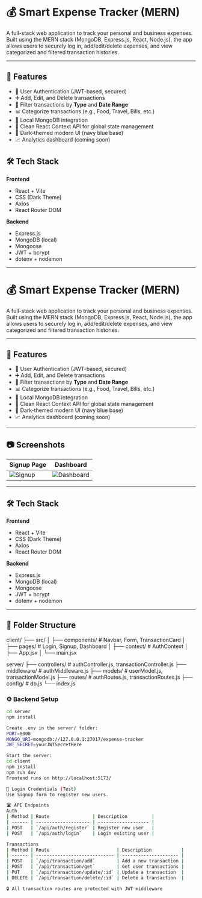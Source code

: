 # 💰 Smart Expense Tracker (MERN)

A full-stack web application to track your personal and business expenses. Built using the MERN stack (MongoDB, Express.js, React, Node.js), the app allows users to securely log in, add/edit/delete expenses, and view categorized and filtered transaction histories.

---

## 🚀 Features

- 🔐 User Authentication (JWT-based, secured)
- ➕ Add, Edit, and Delete transactions
- 📅 Filter transactions by **Type** and **Date Range**
- 📊 Categorize transactions (e.g., Food, Travel, Bills, etc.)
- 📁 Local MongoDB integration
- 🧠 Clean React Context API for global state management
- 🌙 Dark-themed modern UI (navy blue base)
- 📈 Analytics dashboard (coming soon)


## 🛠️ Tech Stack

**Frontend**
- React + Vite
- CSS (Dark Theme)
- Axios
- React Router DOM

**Backend**
- Express.js
- MongoDB (local)
- Mongoose
- JWT + bcrypt
- dotenv + nodemon

---

# 💰 Smart Expense Tracker (MERN)

A full-stack web application to track your personal and business expenses. Built using the MERN stack (MongoDB, Express.js, React, Node.js), the app allows users to securely log in, add/edit/delete expenses, and view categorized and filtered transaction histories.

---

## 🚀 Features

- 🔐 User Authentication (JWT-based, secured)
- ➕ Add, Edit, and Delete transactions
- 📅 Filter transactions by **Type** and **Date Range**
- 📊 Categorize transactions (e.g., Food, Travel, Bills, etc.)
- 📁 Local MongoDB integration
- 🧠 Clean React Context API for global state management
- 🌙 Dark-themed modern UI (navy blue base)
- 📈 Analytics dashboard (coming soon)

---

## 📷 Screenshots

| Signup Page | Dashboard |
|-------------|-----------|
| ![Signup](screens/signup.png) | ![Dashboard](screens/dashboard.png) |

---

## 🛠️ Tech Stack

**Frontend**
- React + Vite
- CSS (Dark Theme)
- Axios
- React Router DOM

**Backend**
- Express.js
- MongoDB (local)
- Mongoose
- JWT + bcrypt
- dotenv + nodemon

---

## 📂 Folder Structure

client/
├── src/
│ ├── components/ # Navbar, Form, TransactionCard
│ ├── pages/ # Login, Signup, Dashboard
│ ├── context/ # AuthContext
│ ├── App.jsx
│ └── main.jsx

server/
├── controllers/ # authController.js, transactionController.js
├── middleware/ # authMiddleware.js
├── models/ # userModel.js, transactionModel.js
├── routes/ # authRoutes.js, transactionRoutes.js
├── config/ # db.js
└── index.js

### ⚙️ Backend Setup

```bash
cd server
npm install

Create .env in the server/ folder:
PORT=8000
MONGO_URI=mongodb://127.0.0.1:27017/expense-tracker
JWT_SECRET=yourJWTSecretHere

Start the server:
cd client
npm install
npm run dev
Frontend runs on http://localhost:5173/

🔐 Login Credentials (Test)
Use Signup form to register new users.

🛣️ API Endpoints
Auth
| Method | Route                | Description         |
| ------ | -------------------- | ------------------- |
| POST   | `/api/auth/register` | Register new user   |
| POST   | `/api/auth/login`    | Login existing user |

Transactions
| Method | Route                         | Description           |
| ------ | ----------------------------- | --------------------- |
| POST   | `/api/transaction/add`        | Add a new transaction |
| POST   | `/api/transaction/get`        | Get user transactions |
| PUT    | `/api/transaction/update/:id` | Update a transaction  |
| DELETE | `/api/transaction/delete/:id` | Delete a transaction  |

🔒 All transaction routes are protected with JWT middleware
